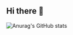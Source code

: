 ## Hi there 👋

![Anurag's GitHub stats](https://github-readme-stats.vercel.app/api?username=oriatbf&show_icons=true&theme=radical)
